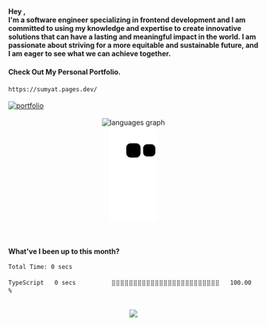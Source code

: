 **Hey ,** <br />
**I'm a software engineer specializing in frontend development and I am committed to using my knowledge and expertise to create innovative solutions that can have a lasting and meaningful impact in the world. I am passionate about striving for a more equitable and sustainable future, and I am eager to see what we can achieve together.**

#### Check Out My Personal Portfolio.
````bash
https://sumyat.pages.dev/
````

<a href='https://sumyat.pages.dev/'>
    <img src='https://user-images.githubusercontent.com/108873224/211860821-15c31441-8db7-4fb7-8537-28a0c11e9408.png' alt='portfolio' align='center' />
</a>

<br />
<br />

<div align="center">
  <img src="https://github-readme-streak-stats.herokuapp.com/?user=sumyat-aung&theme=dark&hide_border=true" height="150" alt="languages graph"  />
</div>

<div align="center">
   <img src='https://github.com/sumyat-aung/sumyat-aung/blob/output/github-contribution-grid-snake.svg' />    
</div>

<br />
<br />

**What've I been up to this month?**

<!--START_SECTION:waka-->

```text
Total Time: 0 secs

TypeScript   0 secs          ⣿⣿⣿⣿⣿⣿⣿⣿⣿⣿⣿⣿⣿⣿⣿⣿⣿⣿⣿⣿⣿⣿⣿⣿⣿   100.00 %
```

<!--END_SECTION:waka-->

<br />

<div align="center">
  <img src="https://profile-counter.glitch.me/sumyat-aung/count.svg?"  />
</div>

###
